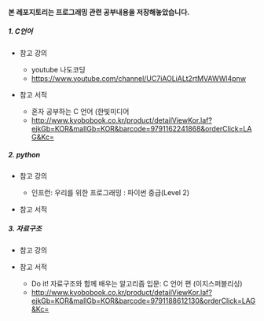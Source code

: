 #### 본 레포지토리는 프로그래밍 관련 공부내용을 저장해놓았습니다.

##### 1. C언어
  - 참고 강의
    - youtube 나도코딩
    - https://www.youtube.com/channel/UC7iAOLiALt2rtMVAWWl4pnw
  
  - 참고 서적
    - 혼자 공부하는 C 언어 (한빛미디어
    - http://www.kyobobook.co.kr/product/detailViewKor.laf?ejkGb=KOR&mallGb=KOR&barcode=9791162241868&orderClick=LAG&Kc=


##### 2. python
  - 참고 강의
    - 인프런: 우리를 위한 프로그래밍 : 파이썬 중급(Level 2) 

  - 참고 서적



##### 3. 자료구조
  - 참고 강의


  - 참고 서적
    - Do it! 자료구조와 함께 배우는 알고리즘 입문: C 언어 편 (이지스퍼블리싱)
    - http://www.kyobobook.co.kr/product/detailViewKor.laf?ejkGb=KOR&mallGb=KOR&barcode=9791188612130&orderClick=LAG&Kc=
